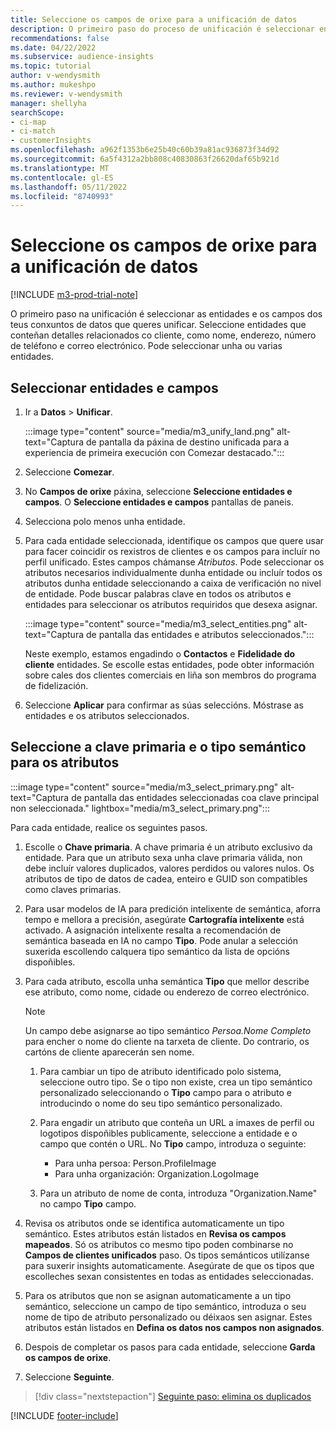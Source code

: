```yaml
---
title: Seleccione os campos de orixe para a unificación de datos
description: O primeiro paso do proceso de unificación é seleccionar entidades, atributos, claves primarias e tipos semánticos para asignar datos ao perfil unificado do cliente.
recommendations: false
ms.date: 04/22/2022
ms.subservice: audience-insights
ms.topic: tutorial
author: v-wendysmith
ms.author: mukeshpo
ms.reviewer: v-wendysmith
manager: shellyha
searchScope:
- ci-map
- ci-match
- customerInsights
ms.openlocfilehash: a962f1353b6e25b40c60b39a81ac936873f34d92
ms.sourcegitcommit: 6a5f4312a2bb808c40830863f26620daf65b921d
ms.translationtype: MT
ms.contentlocale: gl-ES
ms.lasthandoff: 05/11/2022
ms.locfileid: "8740993"
---
```

# <a name="select-source-fields-for-data-unification"></a>Seleccione os campos de orixe para a unificación de datos

[!INCLUDE [m3-prod-trial-note](includes/m3-prod-trial-note.md)]

O primeiro paso na unificación é seleccionar as entidades e os campos dos teus conxuntos de datos que queres unificar. Seleccione entidades que conteñan detalles relacionados co cliente, como nome, enderezo, número de teléfono e correo electrónico. Pode seleccionar unha ou varias entidades.

## <a name="select-entities-and-fields"></a>Seleccionar entidades e campos

1. Ir a **Datos** > **Unificar**.

   :::image type="content" source="media/m3_unify_land.png" alt-text="Captura de pantalla da páxina de destino unificada para a experiencia de primeira execución con Comezar destacado.":::

1. Seleccione **Comezar**.

1. No **Campos de orixe** páxina, seleccione **Seleccione entidades e campos**. O **Seleccione entidades e campos** pantallas de paneis.

1. Selecciona polo menos unha entidade.

1. Para cada entidade seleccionada, identifique os campos que quere usar para facer coincidir os rexistros de clientes e os campos para incluír no perfil unificado. Estes campos chámanse *Atributos*. Pode seleccionar os atributos necesarios individualmente dunha entidade ou incluír todos os atributos dunha entidade seleccionando a caixa de verificación no nivel de entidade. Pode buscar palabras clave en todos os atributos e entidades para seleccionar os atributos requiridos que desexa asignar.

   :::image type="content" source="media/m3_select_entities.png" alt-text="Captura de pantalla das entidades e atributos seleccionados.":::

   Neste exemplo, estamos engadindo o **Contactos** e **Fidelidade do cliente** entidades. Se escolle estas entidades, pode obter información sobre cales dos clientes comerciais en liña son membros do programa de fidelización.

1. Seleccione **Aplicar** para confirmar as súas seleccións. Móstrase as entidades e os atributos seleccionados.

## <a name="select-primary-key-and-semantic-type-for-attributes"></a>Seleccione a clave primaria e o tipo semántico para os atributos

   :::image type="content" source="media/m3_select_primary.png" alt-text="Captura de pantalla das entidades seleccionadas coa clave principal non seleccionada." lightbox="media/m3_select_primary.png":::

Para cada entidade, realice os seguintes pasos.

1. Escolle o **Chave primaria**. A chave primaria é un atributo exclusivo da entidade. Para que un atributo sexa unha clave primaria válida, non debe incluír valores duplicados, valores perdidos ou valores nulos. Os atributos de tipo de datos de cadea, enteiro e GUID son compatibles como claves primarias.

1. Para usar modelos de IA para predición intelixente de semántica, aforra tempo e mellora a precisión, asegúrate **Cartografía intelixente** está activado. A asignación intelixente resalta a recomendación de semántica baseada en IA no campo **Tipo**. Pode anular a selección suxerida escollendo calquera tipo semántico da lista de opcións dispoñibles.

1. Para cada atributo, escolla unha semántica **Tipo** que mellor describe ese atributo, como nome, cidade ou enderezo de correo electrónico.

   > [!NOTE]
   > Un campo debe asignarse ao tipo semántico *Persoa.Nome Completo* para encher o nome do cliente na tarxeta de cliente. Do contrario, os cartóns de cliente aparecerán sen nome.

   1. Para cambiar un tipo de atributo identificado polo sistema, seleccione outro tipo. Se o tipo non existe, crea un tipo semántico personalizado seleccionando o **Tipo** campo para o atributo e introducindo o nome do seu tipo semántico personalizado.

   1. Para engadir un atributo que conteña un URL a imaxes de perfil ou logotipos dispoñibles publicamente, seleccione a entidade e o campo que contén o URL. No **Tipo** campo, introduza o seguinte:
      - Para unha persoa: Person.ProfileImage
      - Para unha organización: Organization.LogoImage

   1. Para un atributo de nome de conta, introduza "Organization.Name" no campo **Tipo** campo.

1. Revisa os atributos onde se identifica automaticamente un tipo semántico. Estes atributos están listados en **Revisa os campos mapeados**. Só os atributos co mesmo tipo poden combinarse no **Campos de clientes unificados** paso. Os tipos semánticos utilízanse para suxerir insights automaticamente. Asegúrate de que os tipos que escolleches sexan consistentes en todas as entidades seleccionadas.

1. Para os atributos que non se asignan automaticamente a un tipo semántico, seleccione un campo de tipo semántico, introduza o seu nome de tipo de atributo personalizado ou déixaos sen asignar. Estes atributos están listados en **Defina os datos nos campos non asignados**.

1. Despois de completar os pasos para cada entidade, seleccione **Garda os campos de orixe**.

1. Seleccione **Seguinte**.

> [!div class="nextstepaction"]
> [Seguinte paso: elimina os duplicados](remove-duplicates.md)

[!INCLUDE [footer-include](includes/footer-banner.md)]
